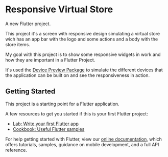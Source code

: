 # Responsive Virtual Store

A new Flutter project.

This project it's a screen with responsive design simulating a virtual store wich has an app bar with the logo and some actions and a body with the store items.

My goal with this project is to show some responsive widgets in work and how they are important in a Flutter Project.

It's used the [Device Preview Package](https://pub.dev/packages/device_preview) to simulate the different devices that the application can be built on and see the responsiveness in action.

## Getting Started

This project is a starting point for a Flutter application.

A few resources to get you started if this is your first Flutter project:

- [Lab: Write your first Flutter app](https://flutter.dev/docs/get-started/codelab)
- [Cookbook: Useful Flutter samples](https://flutter.dev/docs/cookbook)

For help getting started with Flutter, view our
[online documentation](https://flutter.dev/docs), which offers tutorials,
samples, guidance on mobile development, and a full API reference.
